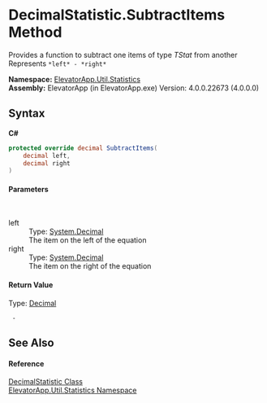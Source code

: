 # DecimalStatistic.SubtractItems Method 
 

Provides a function to subtract one items of type *TStat* from another 
Represents `*left* - *right*`


**Namespace:**&nbsp;<a href="N_ElevatorApp_Util_Statistics">ElevatorApp.Util.Statistics</a><br />**Assembly:**&nbsp;ElevatorApp (in ElevatorApp.exe) Version: 4.0.0.22673 (4.0.0.0)

## Syntax

**C#**<br />
``` C#
protected override decimal SubtractItems(
	decimal left,
	decimal right
)
```


#### Parameters
&nbsp;<dl><dt>left</dt><dd>Type: <a href="http://msdn2.microsoft.com/en-us/library/1k2e8atx" target="_blank">System.Decimal</a><br />The item on the left of the equation</dd><dt>right</dt><dd>Type: <a href="http://msdn2.microsoft.com/en-us/library/1k2e8atx" target="_blank">System.Decimal</a><br />The item on the right of the equation</dd></dl>

#### Return Value
Type: <a href="http://msdn2.microsoft.com/en-us/library/1k2e8atx" target="_blank">Decimal</a><br />
```
 - 
```


## See Also


#### Reference
<a href="T_ElevatorApp_Util_Statistics_DecimalStatistic">DecimalStatistic Class</a><br /><a href="N_ElevatorApp_Util_Statistics">ElevatorApp.Util.Statistics Namespace</a><br />